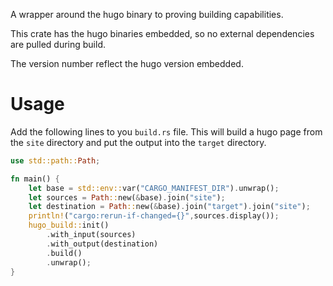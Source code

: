 A wrapper around the hugo binary to proving building capabilities.

This crate has the hugo binaries embedded, so no external dependencies are pulled during build.

The version number reflect the hugo version embedded.

# Usage

Add the following lines to you `build.rs` file.
This will build a hugo page from the `site` directory and put the output into the `target` directory.

```rust
use std::path::Path;

fn main() {
    let base = std::env::var("CARGO_MANIFEST_DIR").unwrap();
    let sources = Path::new(&base).join("site");
    let destination = Path::new(&base).join("target").join("site");
    println!("cargo:rerun-if-changed={}",sources.display());
    hugo_build::init()
        .with_input(sources)
        .with_output(destination)
        .build()
        .unwrap();
}
```